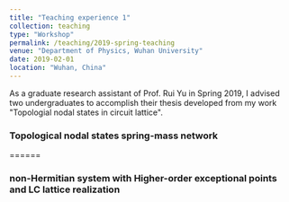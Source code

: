 ```yaml
---
title: "Teaching experience 1"
collection: teaching
type: "Workshop"
permalink: /teaching/2019-spring-teaching
venue: "Department of Physics, Wuhan University"
date: 2019-02-01
location: "Wuhan, China"
---
```


As a graduate research assistant of Prof. Rui Yu in Spring 2019, I advised two undergraduates to accomplish their thesis developed from my work "Topologial nodal states in circuit lattice".

### Topological nodal states spring-mass network
======

### non-Hermitian system with Higher-order exceptional points and LC lattice realization
